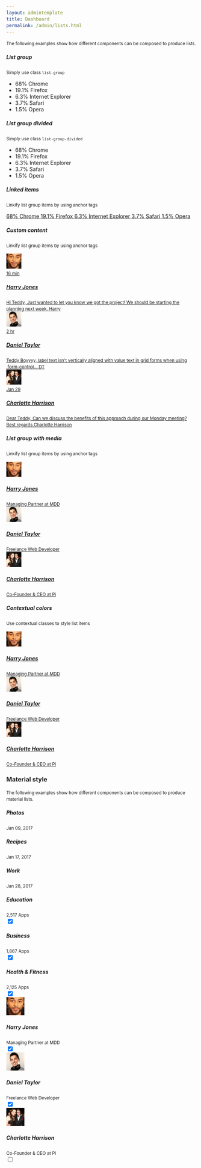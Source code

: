 ```yaml
---
layout: admintemplate
title: Dashboard
permalink: /admin/lists.html
---
```

<div class="layout-content-body">
          <div class="row">
            <div class="col-sm-12">
              <p><small>The following examples show how different components can be composed to produce lists.</small></p>
            </div>
          </div>
          <div class="row">
            <div class="col-sm-6 col-md-4" data-toggle="match-height">
              <h5 class="text-center">List group</h5>
              <p class="text-center text-muted">
                <small>Simply use class <code>list-group</code></small>
              </p>
              <ul class="list-group">
                <li class="list-group-item">
                  <span class="pull-right">68%</span>
                  <span class="icon icon-chrome icon-lg icon-fw"></span>
                  Chrome
                </li>
                <li class="list-group-item">
                  <span class="pull-right">19.1%</span>
                  <span class="icon icon-firefox icon-lg icon-fw"></span>
                  Firefox
                </li>
                <li class="list-group-item">
                  <span class="pull-right">6.3%</span>
                  <span class="icon icon-internet-explorer icon-lg icon-fw"></span>
                  Internet Explorer
                </li>
                <li class="list-group-item">
                  <span class="pull-right">3.7%</span>
                  <span class="icon icon-safari icon-lg icon-fw"></span>
                  Safari
                </li>
                <li class="list-group-item">
                  <span class="pull-right">1.5%</span>
                  <span class="icon icon-opera icon-lg icon-fw"></span>
                  Opera
                </li>
              </ul>
            </div>
            <div class="col-sm-6 col-md-4" data-toggle="match-height">
              <h5 class="text-center">List group divided</h5>
              <p class="text-center text-muted">
                <small>Simply use class <code>list-group-divided</code></small>
              </p>
              <ul class="list-group list-group-divided">
                <li class="list-group-item">
                  <span class="pull-right">68%</span>
                  <span class="icon icon-chrome icon-lg icon-fw"></span>
                  Chrome
                </li>
                <li class="list-group-item">
                  <span class="pull-right">19.1%</span>
                  <span class="icon icon-firefox icon-lg icon-fw"></span>
                  Firefox
                </li>
                <li class="list-group-item">
                  <span class="pull-right">6.3%</span>
                  <span class="icon icon-internet-explorer icon-lg icon-fw"></span>
                  Internet Explorer
                </li>
                <li class="list-group-item">
                  <span class="pull-right">3.7%</span>
                  <span class="icon icon-safari icon-lg icon-fw"></span>
                  Safari
                </li>
                <li class="list-group-item">
                  <span class="pull-right">1.5%</span>
                  <span class="icon icon-opera icon-lg icon-fw"></span>
                  Opera
                </li>
              </ul>
            </div>
            <div class="col-sm-6 col-md-4" data-toggle="match-height">
              <h5 class="text-center">Linked items</h5>
              <p class="text-center text-muted">
                <small>Linkify list group items by using anchor tags</small>
              </p>
              <div class="list-group">
                <a class="list-group-item active" href="#">
                  <span class="pull-right">68%</span>
                  <span class="icon icon-chrome icon-lg icon-fw"></span>
                  Chrome
                </a>
                <a class="list-group-item" href="#">
                  <span class="pull-right">19.1%</span>
                  <span class="icon icon-firefox icon-lg icon-fw"></span>
                  Firefox
                </a>
                <a class="list-group-item" href="#">
                  <span class="pull-right">6.3%</span>
                  <span class="icon icon-internet-explorer icon-lg icon-fw"></span>
                  Internet Explorer
                </a>
                <a class="list-group-item" href="#">
                  <span class="pull-right">3.7%</span>
                  <span class="icon icon-safari icon-lg icon-fw"></span>
                  Safari
                </a>
                <a class="list-group-item disabled" href="#">
                  <span class="pull-right">1.5%</span>
                  <span class="icon icon-opera icon-lg icon-fw"></span>
                  Opera
                </a>
              </div>
            </div>
            <div class="col-sm-6 col-md-4" data-toggle="match-height">
              <h5 class="text-center">Custom content</h5>
              <p class="text-center text-muted">
                <small>Linkify list group items by using anchor tags</small>
              </p>
              <div class="list-group">
                <a class="list-group-item" href="#">
                  <div class="pull-left m-r">
                    <img class="circle" width="40" height="40" src="../img/0299419341.jpg" alt="Harry Jones">
                  </div>
                  <div class="clear">
                    <small class="pull-right">16 min</small>
                    <h5 class="list-group-item-heading">Harry Jones</h5>
                    <small class="truncate">Hi Teddy, Just wanted to let you know we got the project! We should be starting the planning next week. Harry</small>
                  </div>
                </a>
                <a class="list-group-item" href="#">
                  <div class="pull-left m-r">
                    <img class="circle" width="40" height="40" src="../img/0310728269.jpg" alt="Daniel Taylor">
                  </div>
                  <div class="clear">
                    <small class="pull-right">2 hr</small>
                    <h5 class="list-group-item-heading">Daniel Taylor</h5>
                    <small class="truncate">Teddy Boyyyy, label text isn't vertically aligned with value text in grid forms when using .form-control... DT</small>
                  </div>
                </a>
                <a class="list-group-item active" href="#">
                  <div class="pull-left m-r">
                    <img class="circle" width="40" height="40" src="../img/0460697039.jpg" alt="Charlotte Harrison">
                  </div>
                  <div class="clear">
                    <small class="pull-right">Jan 29</small>
                    <h5 class="list-group-item-heading">Charlotte Harrison</h5>
                    <small class="truncate">Dear Teddy, Can we discuss the benefits of this approach during our Monday meeting? Best regards Charlotte Harrison</small>
                  </div>
                </a>
              </div>
            </div>
            <div class="col-sm-6 col-md-4" data-toggle="match-height">
              <h5 class="text-center">List group with media</h5>
              <p class="text-center text-muted">
                <small>Linkify list group items by using anchor tags</small>
              </p>
              <div class="list-group">
                <a class="list-group-item" href="#">
                  <div class="media">
                    <div class="media-left">
                      <img class="circle" width="40" height="40" src="../img/0299419341.jpg" alt="Harry Jones">
                    </div>
                    <div class="media-middle media-body">
                      <h5 class="media-heading">Harry Jones</h5>
                      <small>Managing Partner at MDD</small>
                    </div>
                    <div class="media-middle media-right">
                      <div class="bg-success circle sq-8"></div>
                    </div>
                  </div>
                </a>
                <a class="list-group-item" href="#">
                  <div class="media">
                    <div class="media-left">
                      <img class="circle" width="40" height="40" src="../img/0310728269.jpg" alt="Daniel Taylor">
                    </div>
                    <div class="media-middle media-body">
                      <h5 class="media-heading">Daniel Taylor</h5>
                      <small>Freelance Web Developer</small>
                    </div>
                    <div class="media-middle media-right">
                      <div class="bg-danger circle sq-8"></div>
                    </div>
                  </div>
                </a>
                <a class="list-group-item" href="#">
                  <div class="media">
                    <div class="media-left">
                      <img class="circle" width="40" height="40" src="../img/0460697039.jpg" alt="Charlotte Harrison">
                    </div>
                    <div class="media-middle media-body">
                      <h5 class="media-heading">Charlotte Harrison</h5>
                      <small>Co-Founder &amp; CEO at Pi</small>
                    </div>
                    <div class="media-middle media-right">
                      <div class="bg-warning circle sq-8"></div>
                    </div>
                  </div>
                </a>
              </div>
            </div>
            <div class="col-sm-6 col-md-4" data-toggle="match-height">
              <h5 class="text-center">Contextual colors</h5>
              <p class="text-center text-muted">
                <small>Use contextual classes to style list items</small>
              </p>
              <div class="list-group">
                <a class="list-group-item" href="#">
                  <div class="media">
                    <div class="media-left">
                      <img class="circle" width="40" height="40" src="../img/0299419341.jpg" alt="Harry Jones">
                    </div>
                    <div class="media-middle media-body">
                      <h5 class="media-heading">Harry Jones</h5>
                      <small class="media-text">Managing Partner at MDD</small>
                    </div>
                    <div class="media-middle media-right">
                      <span class="icon icon-unlock icon-fw"></span>
                    </div>
                  </div>
                </a>
                <a class="list-group-item" href="#">
                  <div class="media">
                    <div class="media-left">
                      <img class="circle" width="40" height="40" src="../img/0310728269.jpg" alt="Daniel Taylor">
                    </div>
                    <div class="media-middle media-body">
                      <h5 class="media-heading">Daniel Taylor</h5>
                      <small class="media-text">Freelance Web Developer</small>
                    </div>
                    <div class="media-middle media-right">
                      <span class="icon icon-unlock icon-fw"></span>
                    </div>
                  </div>
                </a>
                <a class="list-group-item list-group-item-danger" href="#">
                  <div class="media">
                    <div class="media-left">
                      <img class="circle" width="40" height="40" src="../img/0460697039.jpg" alt="Charlotte Harrison">
                    </div>
                    <div class="media-middle media-body">
                      <h5 class="media-heading">Charlotte Harrison</h5>
                      <small class="media-text">Co-Founder &amp; CEO at Pi</small>
                    </div>
                    <div class="media-middle media-right">
                      <span class="icon icon-lock icon-fw"></span>
                    </div>
                  </div>
                </a>
              </div>
            </div>
          </div>
          <div class="text-center m-b">
            <h3 class="m-b-0">Material style</h3>
            <small>The following examples show how different components can be composed to produce material lists.</small>
          </div>
          <div class="row">
            <div class="col-sm-4 eq p-a-lg">
              <div class="media-list">
                <div class="media">
                  <div class="media-left">
                    <span class="icon icon-folder bg-gray circle sq-48"></span>
                  </div>
                  <div class="media-middle media-body">
                    <h5 class="media-heading">Photos</h5>
                    <small>Jan 09, 2017</small>
                  </div>
                  <div class="media-middle media-right">
                    <span class="icon icon-info-circle icon-lg"></span>
                  </div>
                </div>
                <div class="media">
                  <div class="media-left">
                    <span class="icon icon-folder bg-gray circle sq-48"></span>
                  </div>
                  <div class="media-middle media-body">
                    <h5 class="media-heading">Recipes</h5>
                    <small>Jan 17, 2017</small>
                  </div>
                  <div class="media-middle media-right">
                    <span class="icon icon-info-circle icon-lg"></span>
                  </div>
                </div>
                <div class="media">
                  <div class="media-left">
                    <span class="icon icon-folder bg-gray circle sq-48"></span>
                  </div>
                  <div class="media-middle media-body">
                    <h5 class="media-heading">Work</h5>
                    <small>Jan 28, 2017</small>
                  </div>
                  <div class="media-middle media-right">
                    <span class="icon icon-info-circle icon-lg"></span>
                  </div>
                </div>
              </div>
            </div>
            <div class="col-sm-4 eq p-a-lg">
              <div class="media-list">
                <div class="media">
                  <div class="media-left">
                    <span class="icon icon-graduation-cap bg-success circle sq-48"></span>
                  </div>
                  <div class="media-middle media-body">
                    <h5 class="media-heading">Education</h5>
                    <small>2,517 Apps
                      <span class="rating">
                        <span class="icon icon-star"></span>
                        <span class="icon icon-star"></span>
                        <span class="icon icon-star"></span>
                        <span class="icon icon-star"></span>
                        <span class="icon icon-star"></span>
                      </span>
                    </small>
                  </div>
                  <div class="media-middle media-right">
                    <label class="custom-control custom-control-primary custom-checkbox">
                      <input class="custom-control-input" type="checkbox" checked="checked">
                      <span class="custom-control-indicator"></span>
                    </label>
                  </div>
                </div>
                <div class="media">
                  <div class="media-left">
                    <span class="icon icon-briefcase bg-warning circle sq-48"></span>
                  </div>
                  <div class="media-middle media-body">
                    <h5 class="media-heading">Business</h5>
                    <small>1,867 Apps
                      <span class="rating">
                        <span class="icon icon-star"></span>
                        <span class="icon icon-star"></span>
                        <span class="icon icon-star"></span>
                        <span class="icon icon-star"></span>
                        <span class="icon icon-star-half-o"></span>
                      </span>
                    </small>
                  </div>
                  <div class="media-middle media-right">
                    <label class="custom-control custom-control-primary custom-checkbox">
                      <input class="custom-control-input" type="checkbox" checked="checked">
                      <span class="custom-control-indicator"></span>
                    </label>
                  </div>
                </div>
                <div class="media">
                  <div class="media-left">
                    <span class="icon icon-heartbeat bg-danger circle sq-48"></span>
                  </div>
                  <div class="media-middle media-body">
                    <h5 class="media-heading">Health &amp; Fitness</h5>
                    <small>2,125 Apps
                      <span class="rating">
                        <span class="icon icon-star"></span>
                        <span class="icon icon-star"></span>
                        <span class="icon icon-star"></span>
                        <span class="icon icon-star"></span>
                        <span class="icon icon-star-half-o"></span>
                      </span>
                    </small>
                  </div>
                  <div class="media-middle media-right">
                    <label class="custom-control custom-control-primary custom-checkbox">
                      <input class="custom-control-input" type="checkbox" checked="checked">
                      <span class="custom-control-indicator"></span>
                    </label>
                  </div>
                </div>
              </div>
            </div>
            <div class="col-sm-4 eq p-a-lg">
              <div class="media-list media-list-divided">
                <div class="media">
                  <div class="media-left">
                    <img class="circle" width="48" height="48" src="../img/0299419341.jpg" alt="Harry Jones">
                  </div>
                  <div class="media-middle media-body">
                    <h5 class="media-heading">Harry Jones</h5>
                    <small>Managing Partner at MDD</small>
                  </div>
                  <div class="media-middle media-right">
                    <label class="switch switch-primary">
                      <input class="switch-input" type="checkbox" checked="checked">
                      <span class="switch-track"></span>
                      <span class="switch-thumb"></span>
                    </label>
                  </div>
                </div>
                <div class="media">
                  <div class="media-left">
                    <img class="circle" width="48" height="48" src="../img/0310728269.jpg" alt="Daniel Taylor">
                  </div>
                  <div class="media-middle media-body">
                    <h5 class="media-heading">Daniel Taylor</h5>
                    <small>Freelance Web Developer</small>
                  </div>
                  <div class="media-middle media-right">
                    <label class="switch switch-primary">
                      <input class="switch-input" type="checkbox" checked="checked">
                      <span class="switch-track"></span>
                      <span class="switch-thumb"></span>
                    </label>
                  </div>
                </div>
                <div class="media">
                  <div class="media-left">
                    <img class="circle" width="48" height="48" src="../img/0460697039.jpg" alt="Charlotte Harrison">
                  </div>
                  <div class="media-middle media-body">
                    <h5 class="media-heading">Charlotte Harrison</h5>
                    <small>Co-Founder &amp; CEO at Pi</small>
                  </div>
                  <div class="media-middle media-right">
                    <label class="switch switch-primary">
                      <input class="switch-input" type="checkbox">
                      <span class="switch-track"></span>
                      <span class="switch-thumb"></span>
                    </label>
                  </div>
                </div>
              </div>
            </div>
          </div>
        </div>